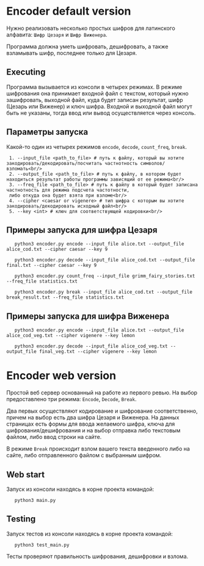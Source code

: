 Encoder default version
=============================
Нужно реализовать несколько простых шифров для латинского алфавита: 
`Шифр Цезаря` и `Шифр Виженера`. 

Программа должна уметь шифровать, дешифровать, 
а также взламывать шифр, последнее только для Цезаря. 

Executing
-----------
Программа вызывается из консоли в четырех режимах. 
В режиме шифрования она принимает входной файл с текстом, 
который нужно зашифровать, выходной файл, куда будет записан 
результат, шифр (Цезарь или Виженер) и ключ шифра. 
Входной и выходной файл могут быть не указаны, 
тогда ввод или вывод осуществляется через консоль.

Параметры запуска
-----------------

Какой-то один из четырех режимов `encode`, `decode`, `count_freq`, `break`.

     1. --input_file <path_to_file> # путь к файлу, который вы хотите закодировать/декодировать/посчитать частнотность символов/взломать<br/>
     2. --output_file <path_to_file> # путь к файлу, в котором будет находиться результат работы программы зависящий от ее режима<br/>
     3. --freq_file <path_to_file> # путь к файлу в который будет записана частнотность для режима подсчета частотности, 
     либо откуда она будет взята при взломе<br/>
     4. --cipher <caesar or vigenere> # тип шифра с которым вы хотите закодировать/декодировать исходный файл<br/>
     5. --key <int> # ключ для соответствующей кодировки<br/>

Примеры запуска для шифра Цезаря
-----------

       python3 encoder.py encode --input_file alice.txt --output_file alice_cod.txt --cipher caesar --key 9
       
       python3 encoder.py decode --input_file alice_cod.txt --output_file final.txt --cipher caesar --key 9
       
       python3 encoder.py count_freq --input_file grimm_fairy_stories.txt --freq_file statistics.txt
       
       python3 encoder.py break --input_file alice_cod.txt --output_file break_result.txt --freq_file statistics.txt

Примеры запуска для шифра Виженера
-----------
       python3 encoder.py encode --input_file alice.txt --output_file alice_cod_veg.txt --cipher vigenere --key lemon
       
       python3 encoder.py decode --input_file alice_cod_veg.txt --output_file final_veg.txt --cipher vigenere --key lemon



Encoder web version
=============================
Простой веб сервер основанный на работе из первого ревью. 
На выбор предоставлено три режима: `Encode`, `Decode`, `Break`.

Два первых осуществляют кодирование и шифрование соответственно, причем
на выбор есть два шифра Цезаря и Виженера. 
На данных страницах есть формы для ввода желаемого шифра, 
ключа для шифрования/дешифрования и на выбор отправка либо текстовым файлом, 
либо ввод строки на сайте.

В режиме `Break` происходит взлом вашего текста введенного 
либо на сайте, либо отправленного файлом с выбранным шифром.

Web start
-----------
Запуск из консоли находясь в корне проекта командой:

       python3 main.py
                  

Testing
-----------
Запуск тестов из консоли находясь в корне проекта командой:

       python3 test_main.py
                  
Тесты проверяют правильность шифрования, дешифровки и взлома.
